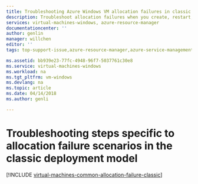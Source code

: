 ```yaml
---
title: Troubleshooting Azure Windows VM allocation failures in classic deployment model| Microsoft Docs
description: Troubleshoot allocation failures when you create, restart, or resize a classic Windows VM in Azure
services: virtual-machines-windows, azure-resource-manager
documentationcenter: ''
author: genlin
manager: willchen
editor: ''
tags: top-support-issue,azure-resource-manager,azure-service-management

ms.assetid: bb939e23-77fc-4948-96f7-5037761c30e8
ms.service: virtual-machines-windows
ms.workload: na
ms.tgt_pltfrm: vm-windows
ms.devlang: na
ms.topic: article
ms.date: 04/14/2018
ms.author: genli

---
```

# Troubleshooting steps specific to allocation failure scenarios in the classic deployment model

[!INCLUDE [virtual-machines-common-allocation-failure-classic](../../../includes/virtual-machines-common-allocation-failure-classic.md)]


